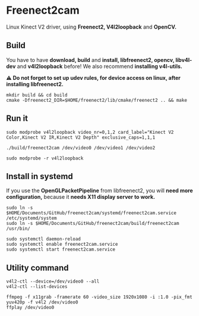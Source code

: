 # Freenect2cam

Linux Kinect V2 driver, using **Freenect2, V4l2loopback** and **OpenCV.**

## Build

You have to have **download, build** and **install, libfreenect2, opencv, libv4l-dev** and **v4l2loopback** before!
We also recommend **installing v4l-utils.**

**⚠️ Do not forget to set up udev rules, for device access on linux, after installing libfreenect2.**

```
mkdir build && cd build
cmake -Dfreenect2_DIR=$HOME/freenect2/lib/cmake/freenect2 .. && make
```

## Run it

```
sudo modprobe v4l2loopback video_nr=0,1,2 card_label="Kinect V2 Color,Kinect V2 IR,Kinect V2 Depth" exclusive_caps=1,1,1

./build/freenect2cam /dev/video0 /dev/video1 /dev/video2

sudo modprobe -r v4l2loopback
```

## Install in systemd

If you use the **OpenGLPacketPipeline** from libfreenect2, you will **need more configuration,** because it **needs X11 display server to work.**

```
sudo ln -s $HOME/Documents/GitHub/freenect2cam/systemd/freenect2cam.service /etc/systemd/system
sudo ln -s $HOME/Documents/GitHub/freenect2cam/build/freenect2cam /usr/bin/

sudo systemctl daemon-reload
sudo systemctl enable freenect2cam.service
sudo systemctl start freenect2cam.service
```

## Utility command

```
v4l2-ctl --device=/dev/video0 --all
v4l2-ctl --list-devices

ffmpeg -f x11grab -framerate 60 -video_size 1920x1080 -i :1.0 -pix_fmt yuv420p -f v4l2 /dev/video0
ffplay /dev/video0
```
